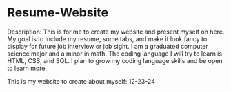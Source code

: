 # Resume-Website
Description: This is for me to create my website and present myself on here. My goal is to include my resume, some tabs, and make it look fancy to display for future job interview or job sight. I am a graduated computer science major and a minor in math. The coding language I will try to learn is HTML, CSS, and SQL. I plan to grow my coding language skills and be open to learn more.

This is my website to create about myself: 12-23-24
